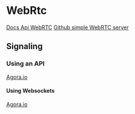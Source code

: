 

# WebRtc

[Docs Api WebRTC](https://developer.mozilla.org/fr/docs/Web/API/WebRTC_API)
[Github simple WebRTC server](https://github.com/aljanabim/simple_webrtc_signaling_server)

## Signaling
### Using an API
[Agora.io](https://sso2.agora.io/en/v4/signup/with-email, "Agora.io")

#### Using Websockets

[Agora.io](https://sso2.agora.io/en/v4/signup/with-email, "Agora.io")
